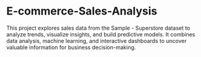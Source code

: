 # E-commerce-Sales-Analysis
This project explores sales data from the Sample - Superstore dataset to analyze trends, visualize insights, and build predictive models. It combines data analysis, machine learning, and interactive dashboards to uncover valuable information for business decision-making.

